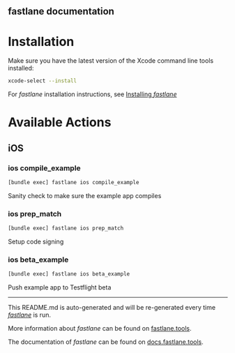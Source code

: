 fastlane documentation
----

# Installation

Make sure you have the latest version of the Xcode command line tools installed:

```sh
xcode-select --install
```

For _fastlane_ installation instructions, see [Installing _fastlane_](https://docs.fastlane.tools/#installing-fastlane)

# Available Actions

## iOS

### ios compile_example

```sh
[bundle exec] fastlane ios compile_example
```

Sanity check to make sure the example app compiles

### ios prep_match

```sh
[bundle exec] fastlane ios prep_match
```

Setup code signing

### ios beta_example

```sh
[bundle exec] fastlane ios beta_example
```

Push example app to Testflight beta

----

This README.md is auto-generated and will be re-generated every time [_fastlane_](https://fastlane.tools) is run.

More information about _fastlane_ can be found on [fastlane.tools](https://fastlane.tools).

The documentation of _fastlane_ can be found on [docs.fastlane.tools](https://docs.fastlane.tools).
